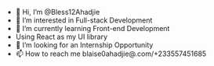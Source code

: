 - 👋 Hi, I’m @Bless12Ahadjie
- 👀 I’m interested in Full-stack Development
- 🌱 I’m currently learning Front-end Development
- Using React as my UI library
- 💞️ I’m looking for an Internship Opportunity
- 📫 How to reach me blaise0ahadjie@.com/+233557451685
<!---
Bless12Ahadjie/Bless12Ahadjie is a ✨ special ✨ repository because its `README.md` (this file) appears on your GitHub profile.
You can click the Preview link to take a look at your changes.
--->
